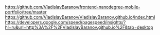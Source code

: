 https://github.com/VladislavBaranov/frontend-nanodegree-mobile-portfolio/tree/master
https://github.com/VladislavBaranov/VladislavBaranov.github.io/index.html
https://developers.google.com/speed/pagespeed/insights/?hl=ru&url=http%3A%2F%2FVladislavBaranov.github.io%2F&tab=desktop
